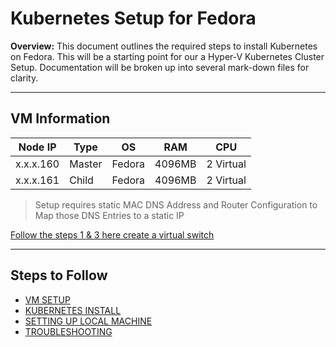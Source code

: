 # Kubernetes Setup for Fedora

**Overview:** This document outlines the required steps to install Kubernetes on Fedora. This will be a starting point for our a Hyper-V Kubernetes Cluster Setup.  Documentation will be broken up into several mark-down files for clarity.

---

## VM Information
| Node IP     	| Type   	| OS     	| RAM   	| CPU     	|
|-------------	|--------	|--------	|--------	|---------- |
| x.x.x.160   	| Master 	| Fedora 	| 4096MB  | 2 Virtual |
| x.x.x.161    	| Child  	| Fedora 	| 4096MB  | 2 Virtual |


> Setup requires static MAC DNS Address and Router Configuration to Map those DNS Entries to a static IP

[Follow the steps 1 & 3 here create a virtual switch](http://vijayshinva.github.io/kubernetes/2018/07/28/setting-up-a-kubernetes-cluster-on-a-windows-laptop-using-hyper-v.html#:~:text=Setting%20up%20a%20Kubernetes%20Cluster%20on%20a%20Windows,that%20you%20copied%20earlier%20from%20the%20Master%20node.)


---

## Steps to Follow

- [VM SETUP](./Documentation/01-VM-Setup.md)
- [KUBERNETES INSTALL](./Documentation/02-Kubernetes-Installation.md)
- [SETTING UP LOCAL MACHINE](./Documentation/03-Setup-Local-Machine.md)
- [TROUBLESHOOTING](./Documentation/04-Troubleshooting.md)




